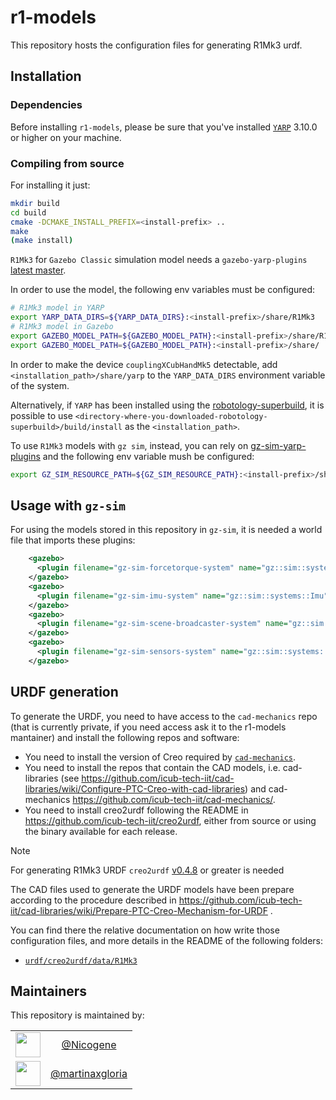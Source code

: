 ﻿# r1-models

This repository hosts the configuration files for generating R1Mk3 urdf.

## Installation

### Dependencies

Before installing `r1-models`, please be sure that you've installed [`YARP`](https://www.yarp.it/latest//) 3.10.0 or higher on your machine.

### Compiling from source

For installing it just:

```sh
mkdir build
cd build
cmake -DCMAKE_INSTALL_PREFIX=<install-prefix> ..
make
(make install)
```

`R1Mk3` for `Gazebo Classic` simulation model needs a `gazebo-yarp-plugins` [latest master](https://github.com/robotology/gazebo-yarp-plugins/commit/c89280295d53279049bb7521cf6b6b3400130f23).

In order to use the model, the following env variables must be configured:
```sh
# R1Mk3 model in YARP
export YARP_DATA_DIRS=${YARP_DATA_DIRS}:<install-prefix>/share/R1Mk3
# R1Mk3 model in Gazebo
export GAZEBO_MODEL_PATH=${GAZEBO_MODEL_PATH}:<install-prefix>/share/R1Mk3/robots
export GAZEBO_MODEL_PATH=${GAZEBO_MODEL_PATH}:<install-prefix>/share/
```

In order to make the device `couplingXCubHandMk5` detectable, add `<installation_path>/share/yarp` to the `YARP_DATA_DIRS` environment variable of the system.

Alternatively, if `YARP` has been installed using the [robotology-superbuild](https://github.com/robotology/robotology-superbuild), it is possible to use `<directory-where-you-downloaded-robotology-superbuild>/build/install` as the `<installation_path>`.

To use `R1Mk3` models with `gz sim`, instead, you can rely on [gz-sim-yarp-plugins](https://github.com/robotology/gz-sim-yarp-plugins?tab=readme-ov-file#installation) and the following env variable mush be configured:

```sh
export GZ_SIM_RESOURCE_PATH=${GZ_SIM_RESOURCE_PATH}:<install-prefix>/share/R1Mk3/robots
```


## Usage with `gz-sim`

For using the models stored in this repository in `gz-sim`, it is needed a world file that imports these plugins:
```xml
    <gazebo>
      <plugin filename="gz-sim-forcetorque-system" name="gz::sim::systems::ForceTorque"/>
    </gazebo>
    <gazebo>
      <plugin filename="gz-sim-imu-system" name="gz::sim::systems::Imu"/>
    </gazebo>
    <gazebo>
      <plugin filename="gz-sim-scene-broadcaster-system" name="gz::sim::systems::SceneBroadcaster"/>
    </gazebo>
    <gazebo>
      <plugin filename="gz-sim-sensors-system" name="gz::sim::systems::Sensors"/>
    </gazebo>
```

## URDF generation

To generate the URDF, you need to have access to the `cad-mechanics` repo (that is currently private, if you need access ask it to the r1-models mantainer) and install the following repos and software:
* You need to install the version of Creo required by [`cad-mechanics`](https://github.com/icub-tech-iit/cad-mechanics/).
* You need to install the repos that contain the CAD models, i.e. cad-libraries (see https://github.com/icub-tech-iit/cad-libraries/wiki/Configure-PTC-Creo-with-cad-libraries) and cad-mechanics https://github.com/icub-tech-iit/cad-mechanics/.
* You need to install creo2urdf following the README in https://github.com/icub-tech-iit/creo2urdf, either from source or using the binary available for each release.

>[!NOTE]
> For generating R1Mk3 URDF `creo2urdf` [v0.4.8](https://github.com/icub-tech-iit/creo2urdf/releases/tag/v0.4.8) or greater is needed

The CAD files used to generate the URDF models have been prepare according to the procedure described in https://github.com/icub-tech-iit/cad-libraries/wiki/Prepare-PTC-Creo-Mechanism-for-URDF .

You can find there the relative documentation on how write those configuration files, and more details in the README of the following folders:
* [`urdf/creo2urdf/data/R1Mk3`](./urdf/creo2urdf/data/R1Mk3/README.md)

## Maintainers
This repository is maintained by:

| | |
|:---:|:---:|
| [<img src="https://github.com/Nicogene.png" width="40">](https://github.com/Nicogene) | [@Nicogene](https://github.com/Nicogene) |
| [<img src="https://github.com/martinaxgloria.png" width="40">](https://github.com/martinaxgloria) | [@martinaxgloria](https://github.com/martinaxgloria) |
